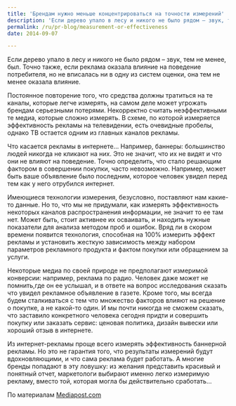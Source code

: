 ```yaml
---
title: 'Брендам нужно меньше концентрироваться на точности измерений'
description: 'Если дерево упало в лесу и никого не было рядом – звук, тем не менее, был. Точно также, если реклама оказала влияние на поведение потребителя, но не вписалась ни в одну из систем оценки, она тем не менее оказала влияние.'
permalink: /ru/pr-blog/measurement-or-effectiveness
date: 2014-09-07

---
```


Если дерево упало в лесу и никого не было рядом – звук, тем не менее, был. Точно также, если реклама оказала влияние на поведение потребителя, но не вписалась ни в одну из систем оценки, она тем не менее оказала влияние.

Постоянное повторение того, что средства должны тратиться на те каналы, которые легче измерять, на самом деле может угрожать брендам серьезными потерями. Некорректно считать неэффективными те медиа, которые сложно измерять. В схеме, по которой измеряется эффективность рекламы на телевидении, есть очевидные пробелы, однако ТВ остается одним из главных каналов рекламы.

Что касается рекламы в интернете… Например, баннеры: большинство людей никогда не кликают на них. Это не значит, что их не видят и что они не влияют на поведение. Точно определить, что стало решающим фактором в совершении покупки, часто невозможно. Например, может быть ваше объявление было последним, которое  человек увидел перед тем как у него отрубился интернет.

Имеющиеся технологии измерения, безусловно, поставляют нам какие-то данные. Но то, что мы не придумали, как измерять эффективность некоторых каналов распространения информации, не значит то ее там нет. Может быть, стоит активнее их осваивать, и находить нужные показатели для анализа методом проб и ошибок. Вряд ли в скором времени появится технология, способная на 100% измерить эффект рекламы и установить жесткую зависимость между набором параметров рекламного продукта и фактом покупки или обращением за услуги.

Некоторые медиа по своей природе не предполагают измеримой конверсии: например, реклама по радио. Человек даже может не помнить,где он ее услышал, и в ответе на вопрос исследования сказать что увидел рекламное объявление в газете. Кроме того, мы всегда будем сталкиваться с тем что множество факторов влияют на решение о покупке, а не какой-то один. И мы почти никогда не сможем сказать, что заставило конкретного человека сегодня придти и совершить покупку или заказать сервис: ценовая политика, дизайн вывески или хороший отзыв в интернете.

Из интернет-рекламы проще всего измерять эффективность баннерной рекламы. Но это не гарантия того, что результаты измерений будут вдохновляющими, и что сама реклама будет работать. А многие бренды попадают в эту ловушку: из желания представить красивый и понятный отчет, маркетологи выбирают именно легко измеримую рекламу, вместо той, которая могла бы действительно сработать…

По материалам <a href="https://www.mediapost.com/publications/article/236360/brands-must-get-beyond-fixation-on-measurable-medi.html">Mediapost.com</a>

